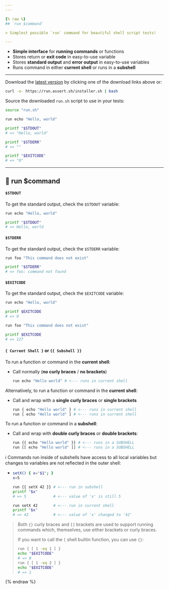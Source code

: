```yaml
---
---

{% raw %}
## `run $command`

> Simplest possible `run` command for beautiful shell script tests!

---
```


 - **Simple interface** for **running commands** or functions
 - Stores return or **exit code** in easy-to-use variable
 - Stores **standard output** and **error output** in easy-to-use variables
 - Runs command in either **current shell** or runs in a **subshell**

---

Download the [latest version](https://github.com/bx-sh/run.sh/archive/v0.4.0.tar.gz) by clicking one of the download links above or:

```sh
curl -o- https://run.assert.sh/installer.sh | bash
```

Source the downloaded `run.sh` script to use in your tests:

```sh
source "run.sh"

run echo "Hello, world"

printf "$STDOUT"
# => "Hello, world"

printf "$STDERR"
# => ""

printf "$EXITCODE"
# => "0"
```

---

## 🚀 run $command

#### `$STDOUT`

To get the standard output, check the `$STDOUT` variable:

```sh
run echo "Hello, world"

printf "$STDOUT"
# => Hello, world
```

#### `$STDERR`

To get the standard output, check the `$STDERR` variable:

```sh
run foo "This command does not exist"

printf "$STDERR"
# => foo: command not found
```

#### `$EXITCODE`

To get the standard output, check the `$EXITCODE` variable:

```sh
run echo "Hello, world"

printf $EXITCODE
# => 0
```

```sh
run foo "This command does not exist"

printf $EXITCODE
# => 127
```

#### `{ Current Shell }` or `{{ Subshell }}`

To run a function or command in the **current shell**:

 - Call normally (**no curly braces** / **no brackets**)
   ```sh
   run echo "Hello world" # <--- runs in current shell
   ```

Alternatively, to run a function or command in the **current shell**:

 - Call and wrap with a **single curly braces** or **single brackets**
   ```sh
   run { echo "Hello world" } # <--- runs in current shell
   run [ echo "Hello world" ] # <--- runs in current shell 
   ```

To run a function or command in a **subshell**:

 - Call and wrap with **double curly braces** or **double brackets**:
   ```sh
   run {{ echo "Hello world" }} # <--- runs in a SUBSHELL
   run [[ echo "Hello world" ]] # <--- runs in a SUBSHELL
   ```

ℹ️ Commands run inside of subshells have access to all local variables but changes to variables are not reflected in the outer shell:

- ```sh
  setX() { x="$1"; }
  x=5
  
  run {{ setX 42 }} # <--- run in subshell
  printf "$x"
  # => 5            # <--- value of 'x' is still 5
  
  run setX 42       # <--- run in current shell
  printf "$x"
  # => 42           # <--- value of 'x' changed to '42'
  ```

> Both `{}` curly braces and `[]` brackets are used to support running commands which, themselves, use either brackets or curly braces.
>
> If you want to call the `[` shell builtin function, you can use `{}`:
> ```sh
> run { [ 1 -eq 1 ] }
> echo "$EXITCODE"
> # => 0
> run { [ 1 -eq 2 ] }
> echo "$EXITCODE"
> # => 1
> ```

{% endraw %}